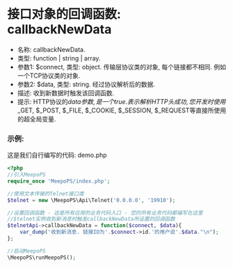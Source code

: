 # 接口对象的回调函数: callbackNewData

- 名称: callbackNewData.
- 类型: function | string | array.
- 参数1: $connect, 类型: object. 传输层协议类的对象, 每个链接都不相同. 例如一个TCP协议类的对象.
- 参数2: $data, 类型: string. 经过协议解析后的数据.
- 描述: 收到新数据时触发该回调函数.
- 提示: HTTP协议的$data参数, 是一个true. 表示解析HTTP头成功, 您开发时使用$_GET, $_POST, $_FILE, $_COOKIE, $_SESSION, $_REQUEST等直接所使用的超全局变量.
        
### 示例:
这是我们自行编写的代码: demo.php
```php
<?php
//引入MeepoPS
require_once 'MeepoPS/index.php';

//使用文本传输的Telnet接口类
$telnet = new \MeepoPS\Api\Telnet('0.0.0.0', '19910');

//设置回调函数 - 这是所有应用的业务代码入口 - 您的所有业务代码都编写在这里
//$telnet实例收到新消息时触发callbackNewData所设置的回调函数
$telnetApi->callbackNewData = function($connect, $data){
    var_dump('收到新消息. 链接ID为'.$connect->id.'的用户说'.$data."\n");
};

//启动MeepoPS
\MeepoPS\runMeepoPS();
```
